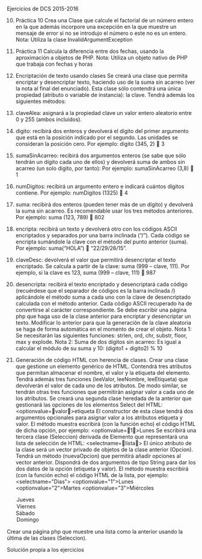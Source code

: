 Ejercicios de DCS 2015-2016

10. Práctica 10
Crea una Clase que calcule el factorial de un número entero en la que además incorpore una excepción en la que muestre un mensaje de error si no se introdujo el número o este no es un entero.
Nota: Utiliza la clase InvalidArgumentException

11. Práctica 11
Calcula la diferencia entre dos fechas, usando la aproximación a objetos de PHP.
Nota: Utiliza un objeto nativo de PHP que trabaja con fechas y horas

12. Encriptación de texto usando clases
Se creará una clase que permita encriptar y desencriptar texto, haciendo uso de la suma sin acarreo (ver la nota al final del enunciado).  Esta clase sólo contendrá una única propiedad (atributo o variable de instancia): la clave.
Tendrá además los siguientes métodos:
1. claveAlea: asignará a la propiedad clave un valor entero aleatorio entre 0 y 255 (ambos incluidos).
2. digito: recibirá dos enteros y devolverá el dígito del primer argumento que está en la posición indicado por el segundo. Las unidades se consideran la posición cero.  Por ejemplo: digito (345, 2)   3
3. sumaSinAcarreo: recibirá dos argumentos enteros (se sabe que sólo tendrán un dígito cada uno de ellos) y devolverá suma de ambos sin acarreo (un solo dígito, por tanto):  Por ejemplo: sumaSinAcarreo (3,8)  1
4. numDigitos: recibirá un argumento entero e indicará cuántos dígitos contiene. Por ejemplo: numDigitos (1325)  4
5. suma: recibirá dos enteros (pueden tener más de un dígito) y devolverá la suma sin acarreo. Es recomendable usar los tres métodos anteriores. Por ejemplo: suma (123, 789)   802
6. encripta: recibirá un texto y devolverá otro con los códigos ASCII encriptados y separados por una barra inclinada (“/”). Cada código se encripta sumándole la clave con el método del punto anterior (suma). Por ejemplo: suma(“HOLA”)   “22/29/26/15”.
7. claveDesc: devolverá el valor que permitirá desencriptar el texto encriptado. Se calcula a partir de la clave: suma (999 – clave, 111).  Por ejemplo, si la clave es 123, suma (999 – clave, 111)   987
8. desencripta: recibirá el texto encriptado y desencriptará cada código (recuérdese que el separador de códigos es la barra inclinada /) aplicándole el método suma a cada uno con la clave de desencriptado calculada con el método anterior. Cada código ASCII recuperado ha de convertirse al carácter correspondiente.
Se debe escribir una página php que haga uso de la clase anterior para encriptar y desencriptar un texto.
Modificar lo anterior para que la generación de la clave aleatoria se haga de forma automática en el momento de crear el objeto.
Nota 1: Se necesitarán las siguientes funciones: strlen, ord, chr, substr, floor, max y  explode.
Nota 2: Suma de dos dígitos sin acarreo: Es igual a calcular el módulo de su suma y 10: (digito1 + digito2) % 10

13. Generación de código HTML con herencia de clases.
Crear una clase que gestione un elemento genérico de HTML. Contendrá tres atributos que permitan almacenar el nombre, el valor y la etiqueta del elemento.
Tendrá además tres funciones (leeValor, leeNombre, leeEtiqueta) que devolverán el valor de cada uno de los atributos. De modo similar, se tendrán otras tres funciones que permitirán asignar valor a cada uno de los atributos.
Se creará una segunda clase heredada de la anterior que gestionará las opciones de los elementos Select del HTML: <optionvalue=valor>etiqueta</option>
El constructor de esta clase tendrá dos argumentos opcionales para asignar valor a los atributos etiqueta y valor. El método muestra escribirá (con la función echo) el código HTML de dicha opción, por ejemplo: <optionvalue=1>Lunes</option>
Se escribirá una tercera clase (Seleccion) derivada de Elemento que representará una lista de selección de HTML: <selectname=lista>
El único atributo de la clase será un vector privado de objetos de la clase anterior (Opcion). Tendrá un método (nuevaOpcion) que permitirá añadir opciones al vector anterior. Dispondrá de dos argumentos de tipo String para dar los dos datos de la opción (etiqueta y valor). El método muestra escribirá (con la función echo) el código HTML de la lista, por ejemplo:
<selectname="Dias">
	<optionvalue="1">Lunes</option>
	<optionvalue="2">Martes</option>
	<optionvalue="3">Miércoles</option>
	<option value="4">Jueves</option>
	<option value="5">Viernes</option>
	<optionvalue="6">Sábado</option>
	<option value="7">Domingo</option>
</select>
Crear una página php que muestre una lista como la anterior usando la última de las clases (Seleccion).

Solución propia a los ejercicios